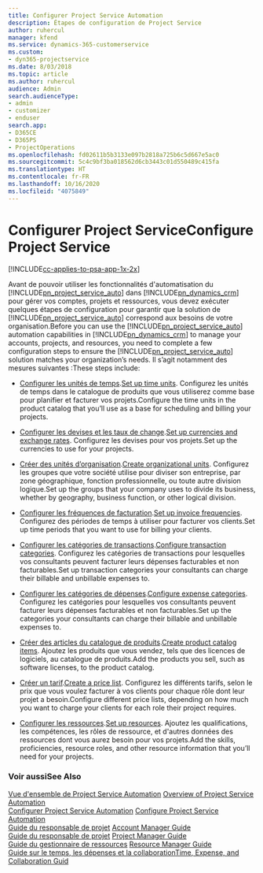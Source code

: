 ```yaml
---
title: Configurer Project Service Automation
description: Étapes de configuration de Project Service
author: ruhercul
manager: kfend
ms.service: dynamics-365-customerservice
ms.custom:
- dyn365-projectservice
ms.date: 8/03/2018
ms.topic: article
ms.author: ruhercul
audience: Admin
search.audienceType:
- admin
- customizer
- enduser
search.app:
- D365CE
- D365PS
- ProjectOperations
ms.openlocfilehash: fd02611b5b3133e097b2818a725b6c5d667e5ac0
ms.sourcegitcommit: 5c4c9bf3ba018562d6cb3443c01d550489c415fa
ms.translationtype: HT
ms.contentlocale: fr-FR
ms.lasthandoff: 10/16/2020
ms.locfileid: "4075849"
---
```

# <a name="configure-project-service"></a><span data-ttu-id="8a3f0-103">Configurer Project Service</span><span class="sxs-lookup"><span data-stu-id="8a3f0-103">Configure Project Service</span></span>

[!INCLUDE[cc-applies-to-psa-app-1x-2x](../includes/cc-applies-to-psa-app-1x-2x.md)]

<span data-ttu-id="8a3f0-104">Avant de pouvoir utiliser les fonctionnalités d'automatisation du [!INCLUDE[pn_project_service_auto](../includes/pn-project-service-auto.md)] dans [!INCLUDE[pn_dynamics_crm](../includes/pn-dynamics-crm.md)] pour gérer vos comptes, projets et ressources, vous devez exécuter quelques étapes de configuration pour garantir que la solution de [!INCLUDE[pn_project_service_auto](../includes/pn-project-service-auto.md)] correspond aux besoins de votre organisation.</span><span class="sxs-lookup"><span data-stu-id="8a3f0-104">Before you can use the [!INCLUDE[pn_project_service_auto](../includes/pn-project-service-auto.md)] automation capabilities in [!INCLUDE[pn_dynamics_crm](../includes/pn-dynamics-crm.md)] to manage your accounts, projects, and resources, you need to complete a few configuration steps to ensure the [!INCLUDE[pn_project_service_auto](../includes/pn-project-service-auto.md)] solution matches your organization’s needs.</span></span> <span data-ttu-id="8a3f0-105">Il s’agit notamment des mesures suivantes :</span><span class="sxs-lookup"><span data-stu-id="8a3f0-105">These steps include:</span></span>  
  
-   <span data-ttu-id="8a3f0-106">[Configurer les unités de temps](../psa/set-up-time-units.md).</span><span class="sxs-lookup"><span data-stu-id="8a3f0-106">[Set up time units](../psa/set-up-time-units.md).</span></span> <span data-ttu-id="8a3f0-107">Configurez les unités de temps dans le catalogue de produits que vous utiliserez comme base pour planifier et facturer vos projets.</span><span class="sxs-lookup"><span data-stu-id="8a3f0-107">Configure the time units in the product catalog that you’ll use as a base for scheduling and billing your projects.</span></span>  
  
-   <span data-ttu-id="8a3f0-108">[Configurer les devises et les taux de change](../psa/set-up-currencies-exchange-rates.md).</span><span class="sxs-lookup"><span data-stu-id="8a3f0-108">[Set up currencies and exchange rates](../psa/set-up-currencies-exchange-rates.md).</span></span> <span data-ttu-id="8a3f0-109">Configurez les devises pour vos projets.</span><span class="sxs-lookup"><span data-stu-id="8a3f0-109">Set up the currencies to use for your projects.</span></span>  
  
-   <span data-ttu-id="8a3f0-110">[Créer des unités d’organisation](../psa/create-organizational-units.md).</span><span class="sxs-lookup"><span data-stu-id="8a3f0-110">[Create organizational units](../psa/create-organizational-units.md).</span></span> <span data-ttu-id="8a3f0-111">Configurez les groupes que votre société utilise pour diviser son entreprise, par zone géographique, fonction professionnelle, ou toute autre division logique.</span><span class="sxs-lookup"><span data-stu-id="8a3f0-111">Set up the groups that your company uses to divide its business, whether by geography, business function, or other logical division.</span></span>  
  
-   <span data-ttu-id="8a3f0-112">[Configurer les fréquences de facturation](../psa/set-up-invoice-frequencies.md).</span><span class="sxs-lookup"><span data-stu-id="8a3f0-112">[Set up invoice frequencies](../psa/set-up-invoice-frequencies.md).</span></span> <span data-ttu-id="8a3f0-113">Configurez des périodes de temps à utiliser pour facturer vos clients.</span><span class="sxs-lookup"><span data-stu-id="8a3f0-113">Set up time periods that you want to use for billing your clients.</span></span>  
  
-   <span data-ttu-id="8a3f0-114">[Configurer les catégories de transactions](../psa/configure-transaction-categories.md).</span><span class="sxs-lookup"><span data-stu-id="8a3f0-114">[Configure transaction categories](../psa/configure-transaction-categories.md).</span></span> <span data-ttu-id="8a3f0-115">Configurez les catégories de transactions pour lesquelles vos consultants peuvent facturer leurs dépenses facturables et non facturables.</span><span class="sxs-lookup"><span data-stu-id="8a3f0-115">Set up transaction categories your consultants can charge their billable and unbillable expenses to.</span></span>  
  
-   <span data-ttu-id="8a3f0-116">[Configurer les catégories de dépenses](../psa/configure-expense-categories.md).</span><span class="sxs-lookup"><span data-stu-id="8a3f0-116">[Configure expense categories](../psa/configure-expense-categories.md).</span></span> <span data-ttu-id="8a3f0-117">Configurez les catégories pour lesquelles vos consultants peuvent facturer leurs dépenses facturables et non facturables.</span><span class="sxs-lookup"><span data-stu-id="8a3f0-117">Set up the categories your consultants can charge their billable and unbillable expenses to.</span></span>  
  
-   <span data-ttu-id="8a3f0-118">[Créer des articles du catalogue de produits](../psa/create-product-catalog-items.md).</span><span class="sxs-lookup"><span data-stu-id="8a3f0-118">[Create product catalog items](../psa/create-product-catalog-items.md).</span></span> <span data-ttu-id="8a3f0-119">Ajoutez les produits que vous vendez, tels que des licences de logiciels, au catalogue de produits.</span><span class="sxs-lookup"><span data-stu-id="8a3f0-119">Add the products you sell, such as software licenses, to the product catalog.</span></span>  
  
-   <span data-ttu-id="8a3f0-120">[Créer un tarif](../psa/create-price-list.md).</span><span class="sxs-lookup"><span data-stu-id="8a3f0-120">[Create a price list](../psa/create-price-list.md).</span></span> <span data-ttu-id="8a3f0-121">Configurez les différents tarifs, selon le prix que vous voulez facturer à vos clients pour chaque rôle dont leur projet a besoin.</span><span class="sxs-lookup"><span data-stu-id="8a3f0-121">Configure different price lists, depending on how much you want to charge your clients for each role their project requires.</span></span>  
  
-   <span data-ttu-id="8a3f0-122">[Configurer les ressources](../psa/set-up-resources.md).</span><span class="sxs-lookup"><span data-stu-id="8a3f0-122">[Set up resources](../psa/set-up-resources.md).</span></span> <span data-ttu-id="8a3f0-123">Ajoutez les qualifications, les compétences, les rôles de ressource, et d'autres données des ressources dont vous aurez besoin pour vos projets.</span><span class="sxs-lookup"><span data-stu-id="8a3f0-123">Add the skills, proficiencies, resource roles, and other resource information that you’ll need for your projects.</span></span>  
  
### <a name="see-also"></a><span data-ttu-id="8a3f0-124">Voir aussi</span><span class="sxs-lookup"><span data-stu-id="8a3f0-124">See Also</span></span>  
 <span data-ttu-id="8a3f0-125">[Vue d'ensemble de Project Service Automation](../psa/overview.md) </span><span class="sxs-lookup"><span data-stu-id="8a3f0-125">[Overview of Project Service Automation](../psa/overview.md) </span></span>  
 <span data-ttu-id="8a3f0-126">[Configurer Project Service Automation](../psa/configure.md) </span><span class="sxs-lookup"><span data-stu-id="8a3f0-126">[Configure Project Service Automation](../psa/configure.md) </span></span>  
 <span data-ttu-id="8a3f0-127">[Guide du responsable de projet](../psa/account-manager-guide.md) </span><span class="sxs-lookup"><span data-stu-id="8a3f0-127">[Account Manager Guide](../psa/account-manager-guide.md) </span></span>  
 <span data-ttu-id="8a3f0-128">[Guide du responsable de projet](../psa/project-manager-guide.md) </span><span class="sxs-lookup"><span data-stu-id="8a3f0-128">[Project Manager Guide](../psa/project-manager-guide.md) </span></span>  
 <span data-ttu-id="8a3f0-129">[Guide du gestionnaire de ressources](../psa/resource-manager-guide.md) </span><span class="sxs-lookup"><span data-stu-id="8a3f0-129">[Resource Manager Guide](../psa/resource-manager-guide.md) </span></span>  
 [<span data-ttu-id="8a3f0-130">Guide sur le temps, les dépenses et la collaboration</span><span class="sxs-lookup"><span data-stu-id="8a3f0-130">Time, Expense, and Collaboration Guid</span></span>](../psa/time-expense-collaboration-guide.md)
